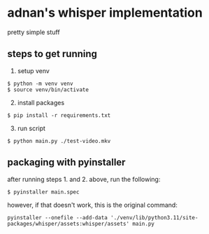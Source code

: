 # adnan's whisper implementation

pretty simple stuff

## steps to get running

1. setup venv

```
$ python -m venv venv
$ source venv/bin/activate
```

2. install packages

```
$ pip install -r requirements.txt
```

3. run script

```
$ python main.py ./test-video.mkv
```

## packaging with pyinstaller

after running steps 1. and 2. above, run the following:

```
$ pyinstaller main.spec
```

however, if that doesn't work, this is the original command:

```
pyinstaller --onefile --add-data './venv/lib/python3.11/site-packages/whisper/assets:whisper/assets' main.py
```
